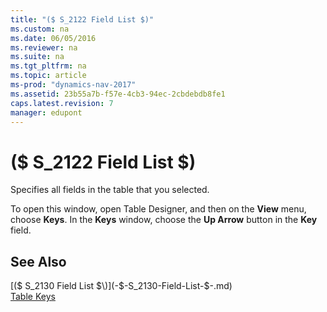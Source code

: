 ```yaml
---
title: "($ S_2122 Field List $)"
ms.custom: na
ms.date: 06/05/2016
ms.reviewer: na
ms.suite: na
ms.tgt_pltfrm: na
ms.topic: article
ms-prod: "dynamics-nav-2017"
ms.assetid: 23b55a7b-f57e-4cb3-94ec-2cbdebdb8fe1
caps.latest.revision: 7
manager: edupont
---
```

# ($ S_2122 Field List $)
Specifies all fields in the table that you selected.  

 To open this window, open Table Designer, and then on the **View** menu, choose **Keys**. In the **Keys** window, choose the **Up Arrow** button in the **Key** field.  

## See Also  
 [\($ S\_2130 Field List $\)](-$-S_2130-Field-List-$-.md)   
 [Table Keys](../Table-Keys.md)
